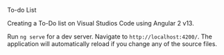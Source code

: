 To-do List

Creating a To-Do list on Visual Studios Code using Angular 2 v13.


Run `ng serve` for a dev server. Navigate to `http://localhost:4200/`. The application will automatically reload if you change any of the source files.


